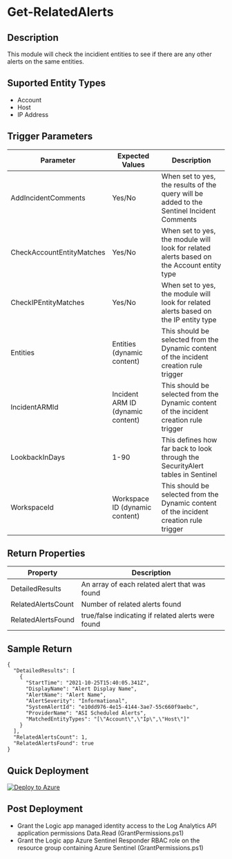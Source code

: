 # Get-RelatedAlerts

## Description
This module will check the incidient entities to see if there are any other alerts on the same entities.

## Suported Entity Types
* Account
* Host
* IP Address

## Trigger Parameters

|Parameter|Expected Values|Description|
|---|---|---|
|AddIncidentComments|Yes/No|When set to yes, the results of the query will be added to the Sentinel Incident Comments|
|CheckAccountEntityMatches|Yes/No|When set to yes, the module will look for related alerts based on the Account entity type|
|CheckIPEntityMatches|Yes/No|When set to yes, the module will look for related alerts based on the IP entity type|
|Entities|Entities (dynamic content)|This should be selected from the Dynamic content of the incident creation rule trigger|
|IncidentARMId|Incident ARM ID (dynamic content)|This should be selected from the Dynamic content of the incident creation rule trigger|
|LookbackInDays|1-90|This defines how far back to look through the SecurityAlert tables in Sentinel|
|WorkspaceId|Workspace ID (dynamic content)|This should be selected from the Dynamic content of the incident creation rule trigger|

## Return Properties

|Property|Description|
|---|---|
|DetailedResults|An array of each related alert that was found|
|RelatedAlertsCount|Number of related alerts found|
|RelatedAlertsFound|true/false indicating if related alerts were found|

## Sample Return

```
{
  "DetailedResults": [
    {
      "StartTime": "2021-10-25T15:40:05.341Z",
      "DisplayName": "Alert Display Name",
      "AlertName": "Alert Name",
      "AlertSeverity": "Informational",
      "SystemAlertId": "e10dd976-4e15-4144-3ae7-55c660f9aebc",
      "ProviderName": "ASI Scheduled Alerts",
      "MatchedEntityTypes": "[\"Account\",\"Ip\",\"Host\"]"
    }
  ],
  "RelatedAlertsCount": 1,
  "RelatedAlertsFound": true
}
```

## Quick Deployment

[![Deploy to Azure](https://aka.ms/deploytoazurebutton)](https://portal.azure.com/#create/Microsoft.Template/uri/https%3A%2F%2Fraw.githubusercontent.com%2Fbriandelmsft%2FSentinelAutomationModules%2Fmain%2FModules%2FRelatedAlerts%2Fazuredeploy.json)

## Post Deployment

* Grant the Logic app managed identity access to the Log Analytics API application permissions Data.Read (GrantPermissions.ps1)
* Grant the Logic app Azure Sentinel Responder RBAC role on the resource group containing Azure Sentinel (GrantPermissions.ps1)
